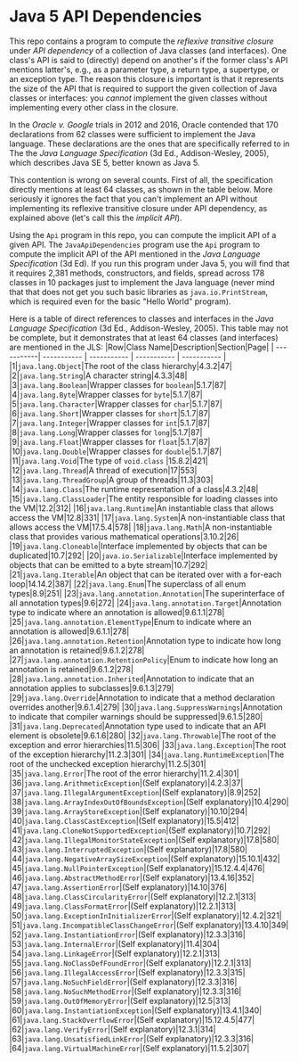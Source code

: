 # Java 5 API Dependencies
This repo contains a program to compute the *reflexive transitive closure* under *API dependency* of a collection of Java classes (and interfaces). One class's API is said to (directly) depend on another's if the former class's API mentions latter's, e.g., as a parameter type, a return type, a supertype, or an exception type. The reason this closure is important is that it represents the size of the API that is required to support the given collection of Java classes or interfaces: you *cannot* implement the given classes without implementing every other class in the closure.

In the *Oracle v. Google* trials in 2012 and 2016, Oracle contended that 170 declarations from 62 classes were sufficient to implement the Java language. These declarations are the ones that are specifically referred to in The the *Java Language Specification* (3d Ed., Addison-Wesley, 2005), which describes Java SE 5, better known as Java 5.

This contention is wrong on several counts. First of all, the specification directly mentions at least 64 classes, as shown in the table below. More seriously it ignores the fact that you can't implement an API without implementing its reflexive transitive closure under API dependency, as explained above (let's call this the *implicit API*).

Using the `Api` program in this repo, you can compute the implicit API of a given API. The `JavaApiDependencies` program use the `Api` program to compute the implicit API of the API mentioned in the *Java Language Specification* (3d Ed). If you run this program under Java 5, you will find that it requires 2,381 methods, constructors, and fields, spread across 178 classes in 10 packages just to implement the Java language (never mind that that does not get you such basic libraries as `java.io.PrintStream`, which is required even for the basic "Hello World" program).

Here is a table of direct references to classes and interfaces in the *Java Language Specification* (3d Ed., Addison-Wesley, 2005). This table may not be complete, but it demonstrates that at least 64 classes (and interfaces) are mentioned in the JLS:
|Row|Class Name|Description|Section|Page|
| -----------| ----------- | ----------- | ----------- | ----------- |
|1|`java.lang.Object`|The root of the class hierarchy|4.3.2|47|
|2|`java.lang.String`|A character string|4.3.3|48|
|3|`java.lang.Boolean`|Wrapper classes for `boolean`|5.1.7|87|
|4|`java.lang.Byte`|Wrapper classes for `byte`|5.1.7|87|
|5|`java.lang.Character`|Wrapper classes for `char`|5.1.7|87|
|6|`java.lang.Short`|Wrapper classes for `short`|5.1.7|87|
|7|`java.lang.Integer`|Wrapper classes for `int`|5.1.7|87|
|8|`java.lang.Long`|Wrapper classes for `long`|5.1.7|87|
|9|`java.lang.Float`|Wrapper classes for `float`|5.1.7|87|
|10|`java.lang.Double`|Wrapper classes for `double`|5.1.7|87|
|11|`java.lang.Void`|The type of `void.class` |15.8.2|421|
|12|`java.lang.Thread`|A thread of execution|17|553|
|13|`java.lang.ThreadGroup`|A group of threads|11.3|303|
|14|`java.lang.Class`|The runtime representation of a class|4.3.2|48|
|15|`java.lang.ClassLoader`|The entity responsible for loading classes into the VM|12.2|312|
|16|`java.lang.Runtime`|An instantiable class that allows access the VM|12.8|331|
|17|`java.lang.System`|A non-instantiable class that allows access the VM|17.5.4|578|
|18|`java.lang.Math`|A non-instantiable class that provides various mathematical operations|3.10.2|26|
|19|`java.lang.Cloneable`|Interface implemented by objects that can be duplicated|10.7|292|
|20|`java.io.Serializable`|Interface implemented by objects that can be emitted to a byte stream|10.7|292|
|21|`java.lang.Iterable`|An object that can be iterated over with a for-each loop|14.14.2|387|
|22|`java.lang.Enum`|The superclass of all enum types|8.9|251|
|23|`java.lang.annotation.Annotation`|The superinterface of all annotation types|9.6|272|
|24|`java.lang.annotation.Target`|Annotation type to indicate where an annotation is allowed|9.6.1.1|278|
|25|`java.lang.annotation.ElementType`|Enum to indicate where an annotation is allowed|9.6.1.1|278|
|26|`java.lang.annotation.Retention`|Annotation type to indicate how long an annotation is retained|9.6.1.2|278|
|27|`java.lang.annotation.RetentionPolicy`|Enum to indicate how long an annotation is retained|9.6.1.2|278|
|28|`java.lang.annotation.Inherited`|Annotation to indicate that an annotation applies to subclasses|9.6.1.3|279|
|29|`java.lang.Override`|Annotation to indicate that a method declaration overrides another|9.6.1.4|279|
|30|`java.lang.SuppressWarnings`|Annotation to indicate that compiler warnings should be suppressed|9.6.1.5|280|
|31|`java.lang.Deprecated`|Annotation type used to indicate that an API element is obsolete|9.6.1.6|280|
|32|`java.lang.Throwable`|The root of the exception and error hierarchies|11.5|306|
|33|`java.lang.Exception`|The root of the exception hierarchy|11.2.3|301|
|34|`java.lang.RuntimeException`|The root of the unchecked exception hierarchy|11.2.5|301|
|35|`java.lang.Error`|The root of the error hierarchy|11.2.4|301|
|36|`java.lang.ArithmeticException`|(Self explanatory)|4.2.3|37|
|37|`java.lang.IllegalArgumentException`|(Self explanatory)|8.9|252|
|38|`java.lang.ArrayIndexOutOfBoundsException`|(Self explanatory)|10.4|290|
|39|`java.lang.ArrayStoreException`|(Self explanatory)|10.10|294|
|40|`java.lang.ClassCastException`|(Self explanatory)|15.5|412|
|41|`java.lang.CloneNotSupportedException`|(Self explanatory)|10.7|292|
|42|`java.lang.IllegalMonitorStateException`|(Self explanatory)|17.8|580|
|43|`java.lang.InterruptedException`|(Self explanatory)|17.8|580|
|44|`java.lang.NegativeArraySizeException`|(Self explanatory)|15.10.1|432|
|45|`java.lang.NullPointerException`|(Self explanatory)|15.12.4.4|476|
|46|`java.lang.AbstractMethodError`|(Self explanatory)|13.4.16|352|
|47|`java.lang.AssertionError`|(Self explanatory)|14.10|376|
|48|`java.lang.ClassCircularityError`|(Self explanatory)|12.2.1|313|
|49|`java.lang.ClassFormatError`|(Self explanatory)|12.2.1|313|
|50|`java.lang.ExceptionInInitializerError`|(Self explanatory)|12.4.2|321|
|51|`java.lang.IncompatibleClassChangeError`|(Self explanatory)|13.4.10|349|
|52|`java.lang.InstantiationError`|(Self explanatory)|12.3.3|316|
|53|`java.lang.InternalError`|(Self explanatory)|11.4|304|
|54|`java.lang.LinkageError`|(Self explanatory)|12.2.1|313|
|55|`java.lang.NoClassDefFoundError`|(Self explanatory)|12.2.1|313|
|56|`java.lang.IllegalAccessError`|(Self explanatory)|12.3.3|315|
|57|`java.lang.NoSuchFieldError`|(Self explanatory)|12.3.3|316|
|58|`java.lang.NoSuchMethodError`|(Self explanatory)|12.3.3|316|
|59|`java.lang.OutOfMemoryError`|(Self explanatory)|12.5|313|
|60|`java.lang.InstantiationException`|(Self explanatory)|13.4.1|340|
|61|`java.lang.StackOverflowError`|(Self explanatory)|15.12.4.5|477|
|62|`java.lang.VerifyError`|(Self explanatory)|12.3.1|314|
|63|`java.lang.UnsatisfiedLinkError`|(Self explanatory)|12.3.3|316|
|64|`java.lang.VirtualMachineError`|(Self explanatory)|11.5.2|307|
